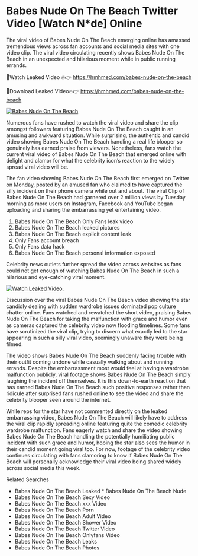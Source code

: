﻿# Babes Nude On The Beach Twitter Video [Watch N*de] Online

The viral video of ﻿Babes Nude On The Beach emerging online has amassed tremendous views across fan accounts and social media sites with one video clip. The viral video circulating recently shows ﻿Babes Nude On The Beach in an unexpected and hilarious moment while in public running errands. 

🔴Watch Leaked Video 🔥👉  https://hmhmed.com/babes-nude-on-the-beach 

🔴Download Leaked Video🔥👉  https://hmhmed.com/babes-nude-on-the-beach 

[![Babes Nude On The Beach](https://i.imgur.com/dJHk4Zq.gif)](https://hmhmed.com/babes-nude-on-the-beach)

Numerous fans have rushed to watch the viral video and share the clip amongst followers featuring ﻿Babes Nude On The Beach caught in an amusing and awkward situation. While surprising, the authentic and candid video showing ﻿Babes Nude On The Beach handling a real life blooper so genuinely has earned praise from viewers. Nonetheless, fans watch the current viral video of ﻿Babes Nude On The Beach that emerged online with delight and clamor for what the celebrity icon’s reaction to the widely spread viral video will be.

The fan video showing ﻿Babes Nude On The Beach first emerged on Twitter on Monday, posted by an amused fan who claimed to have captured the silly incident on their phone camera while out and about. The viral Clip of ﻿Babes Nude On The Beach had garnered over 2 million views by Tuesday morning as more users on Instagram, Facebook and YouTube began uploading and sharing the embarrassing yet entertaining video. 

1. ﻿Babes Nude On The Beach Only Fans leak video
2. ﻿Babes Nude On The Beach leaked pictures
3. ﻿Babes Nude On The Beach explicit content leak
4. Only Fans account breach
5. Only Fans data hack
6. ﻿Babes Nude On The Beach personal information exposed

Celebrity news outlets further spread the video across websites as fans could not get enough of watching ﻿Babes Nude On The Beach in such a hilarious and eye-catching viral moment. 

[![Watch Leaked Video.](https://miro.medium.com/v2/resize:fit:828/format:webp/1*cilzJN44JGOrTw9NJCrNHA.gif "Watch Leaked Video")](https://hmhmed.com/babes-nude-on-the-beach)

Discussion over the viral ﻿Babes Nude On The Beach video showing the star candidly dealing with sudden wardrobe issues dominated pop culture chatter online. Fans watched and rewatched the short video, praising ﻿Babes Nude On The Beach for taking the malfunction with grace and humor even as cameras captured the celebrity video now flooding timelines. Some fans have scrutinized the viral clip, trying to discern what exactly led to the star appearing in such a silly viral video, seemingly unaware they were being filmed.

The video shows ﻿Babes Nude On The Beach suddenly facing trouble with their outfit coming undone while casually walking about and running errands. Despite the embarrassment most would feel at having a wardrobe malfunction publicly, viral footage shows ﻿Babes Nude On The Beach simply laughing the incident off themselves. It is this down-to-earth reaction that has earned ﻿Babes Nude On The Beach such positive responses rather than ridicule after surprised fans rushed online to see the video and share the celebrity blooper seen around the internet.  

While reps for the star have not commented directly on the leaked embarrassing video, ﻿Babes Nude On The Beach will likely have to address the viral clip rapidly spreading online featuring quite the comedic celebrity wardrobe malfunction. Fans eagerly watch and share the video showing ﻿Babes Nude On The Beach handling the potentially humiliating public incident with such grace and humor, hoping the star also sees the humor in their candid moment going viral too. For now, footage of the celebrity video continues circulating with fans clamoring to know if ﻿Babes Nude On The Beach will personally acknowledge their viral video being shared widely across social media this week.

Related Searches
* ﻿Babes Nude On The Beach Leaked
﻿* Babes Nude On The Beach Nude
* ﻿Babes Nude On The Beach Sexy Video
* ﻿Babes Nude On The Beach xxx Video
* ﻿Babes Nude On The Beach Porn
* ﻿Babes Nude On The Beach Adult Video
* ﻿Babes Nude On The Beach Shower Video
* ﻿Babes Nude On The Beach Twitter Video
* ﻿Babes Nude On The Beach Onlyfans Video
* ﻿Babes Nude On The Beach Leaks
* ﻿Babes Nude On The Beach Photos